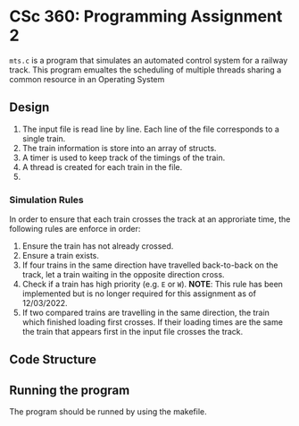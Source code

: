 # CSc 360: Programming Assignment 2

`mts.c` is a program that simulates an automated control system for a railway track. 
This program emualtes the scheduling of multiple threads sharing a common resource in an Operating System

## Design
1. The input file is read line by line. Each line of the file corresponds to a single train.
2. The train information is store into an array of structs.
3. A timer is used to keep track of the timings of the train.
4. A thread is created for each train in the file.
5. 

### Simulation Rules
In order to ensure that each train crosses the track at an approriate time, the following rules are enforce in order:
1. Ensure the train has not already crossed.
2. Ensure a train exists.
3. If four trains in the same direction have travelled back-to-back on the track, let a train waiting in the opposite direction cross.
4. Check if a train has high priority (e.g. `E` or `W`). **NOTE**: This rule has been implemented but is no longer required for this assignment as of 12/03/2022.
5. If two compared trains are travelling in the same direction, the train which finished loading first crosses. If their loading times are the same the train that appears first in the input file crosses the track.

## Code Structure


## Running the program
The program should be runned by using the makefile.
